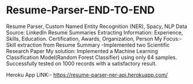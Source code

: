 # Resume-Parser-END-TO-END
Resume Parser, Custom Named Entity Recognition (NER), Spacy, NLP
Data Source:
LinkedIn Resume Summaries
Extracting Information: Experience, Skills, Education. Certification, Awards, Organization, Person
My Focus:- Skill extraction from Resume Summary
-Implemented two Scientific Research Paper
My solution:
Implemented a Machine Learning Classification Model(Random Forest Classifier) using only 64 samples. Successfully
tested on 1000 records with a satisfactory result.


Heroku App LINK:- https://resume-parser-ner-api.herokuapp.com/
